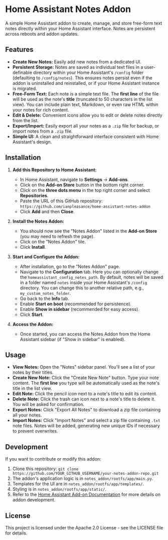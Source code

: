 # Home Assistant Notes Addon

A simple Home Assistant addon to create, manage, and store free-form text notes directly within your Home Assistant interface. Notes are persistent across reboots and addon updates.

## Features

* **Create New Notes:** Easily add new notes from a dedicated UI.
* **Persistent Storage:** Notes are saved as individual text files in a user-definable directory within your Home Assistant's `/config` folder (defaulting to `/config/notes`). This ensures notes persist even if the addon is uninstalled and reinstalled, or if your Home Assistant instance is migrated.
* **Free-Form Text:** Each note is a simple text file. The **first line** of the file will be used as the note's **title** (truncated to 50 characters in the list view). You can include plain text, Markdown, or even raw HTML within your notes for rich content.
* **Edit & Delete:** Convenient icons allow you to edit or delete notes directly from the list.
* **Export/Import:** Easily export all your notes as a `.zip` file for backup, or import notes from a `.zip` file.
* **Simple UI:** A clean and straightforward interface consistent with Home Assistant's design.

## Installation

1.  **Add this Repository to Home Assistant:**
    * In Home Assistant, navigate to **Settings** -> **Add-ons**.
    * Click on the **Add-on Store** button in the bottom right corner.
    * Click on the **three dots menu** in the top right corner and select **Repositories**.
    * Paste the URL of this GitHub repository:
        `https://github.com/ianpleasance/home-assistant-notes-addon`
    * Click **Add** and then **Close**.

2.  **Install the Notes Addon:**
    * You should now see the "Notes Addon" listed in the **Add-on Store** (you may need to refresh the page).
    * Click on the "Notes Addon" tile.
    * Click **Install**.

3.  **Start and Configure the Addon:**
    * After installation, go to the "Notes Addon" page.
    * Navigate to the **Configuration** tab. Here you can optionally change the `homeassistant_config_notes_path`. By default, notes will be saved in a folder named `notes` inside your Home Assistant's `/config` directory. You can change this to another relative path, e.g., `my_custom_notes_folder`.
    * Go back to the **Info** tab.
    * Enable **Start on boot** (recommended for persistence).
    * Enable **Show in sidebar** (recommended for easy access).
    * Click **Start**.

4.  **Access the Addon:**
    * Once started, you can access the Notes Addon from the Home Assistant sidebar (if "Show in sidebar" is enabled).

## Usage

* **View Notes:** Open the "Notes" sidebar panel. You'll see a list of your notes by their titles.
* **Create New Note:** Click the "Create New Note" button. Type your note content. The **first line** you type will be automatically used as the note's title in the list view.
* **Edit Note:** Click the pencil icon next to a note's title to edit its content.
* **Delete Note:** Click the trash can icon next to a note's title to delete it. You will be asked for confirmation.
* **Export Notes:** Click "Export All Notes" to download a zip file containing all your notes.
* **Import Notes:** Click "Import Notes" and select a zip file containing `.txt` note files. Notes will be added, generating new unique IDs if necessary to prevent overwrites.

## Development

If you want to contribute or modify this addon:

1.  Clone this repository: `git clone https://github.com/YOUR_GITHUB_USERNAME/your-notes-addon-repo.git`
2.  The addon's application logic is in `notes_addon/rootfs/app/main.py`.
3.  Templates for the UI are in `notes_addon/rootfs/app/templates/`.
4.  Styling is in `notes_addon/rootfs/app/static/`.
5.  Refer to the [Home Assistant Add-on Documentation](https://developers.home-assistant.io/docs/add-ons/) for more details on addon development.

## License

This project is licensed under the Apache 2.0 License - see the LICENSE file for details.
